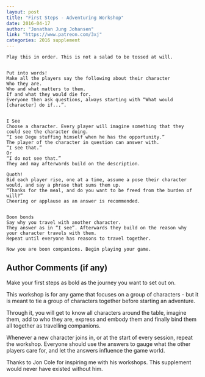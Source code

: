 ```yaml
---
layout: post
title: "First Steps - Adventuring Workshop"
date: 2016-04-17
author: "Jonathan Jung Johansen"
link: "https://www.patreon.com/3xj"
categories: 2016 supplement
---
```

```
Play this in order. This is not a salad to be tossed at will.


Put into words!
Make all the players say the following about their character
Who they are.
Who and what matters to them.
If and what they would die for.
Everyone then ask questions, always starting with “What would [character] do if...”.


I See
Choose a character. Every player will imagine something that they could see the character doing.
“I see Degu stuffing himself when he has the opportunity.”
The player of the character in question can answer with.
“I see that.”
Or 
“I do not see that.”
They and may afterwards build on the description.

Quoth!
Bid each player rise, one at a time, assume a pose their character would, and say a phrase that sums them up.
“Thanks for the meal, and do you want to be freed from the burden of will?”
Cheering or applause as an answer is recommended.


Boon bonds
Say why you travel with another character.
They answer as in “I see”. Afterwards they build on the reason why your character travels with them.
Repeat until everyone has reasons to travel together.

Now you are boon companions. Begin playing your game.
```
## Author Comments (if any)

Make your first steps as bold as the journey you want to set out on.

This workshop is for any game that focuses on a group of characters - but it is meant to tie a group of characters together before starting an adventure. 

Through it, you will get to know all characters around the table, imagine them, add to who they are, express and embody them and finally bind them all together as travelling companions.

Whenever a new character joins in, or at the start of every session, repeat the workshop. Everyone should use the answers to gauge what the other players care for, and let the answers influence the game world.

Thanks to Jon Cole for inspiring me with his workshops. This supplement would never have existed without him.

